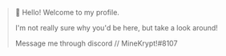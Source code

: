 > 👋 Hello! Welcome to my profile.
> 
> I'm not really sure why you'd be here, but take a look around!
>
> Message me through discord // MineKrypt!#8107
